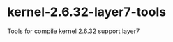 kernel-2.6.32-layer7-tools
==========================

Tools for compile kernel 2.6.32 support layer7
